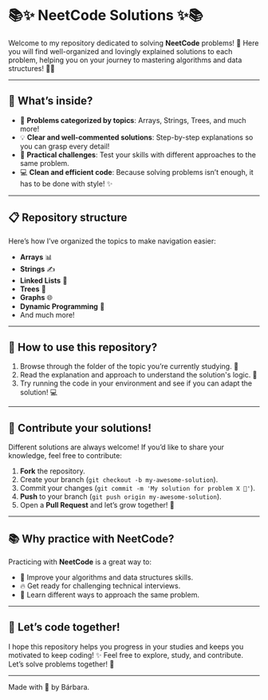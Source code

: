 # 📚✨ NeetCode Solutions ✨📚

Welcome to my repository dedicated to solving **NeetCode** problems! 🚀 Here you will find well-organized and lovingly explained solutions to each problem, helping you on your journey to mastering algorithms and data structures! 🧠💡

---

## 🌟 What’s inside?

- 📝 **Problems categorized by topics**: Arrays, Strings, Trees, and much more!
- 💡 **Clear and well-commented solutions**: Step-by-step explanations so you can grasp every detail!
- 🧩 **Practical challenges**: Test your skills with different approaches to the same problem.
- 💻 **Clean and efficient code**: Because solving problems isn’t enough, it has to be done with style! ✨

---

## 📋 Repository structure

Here’s how I’ve organized the topics to make navigation easier:

- **Arrays** 📊
- **Strings** ✍️
- **Linked Lists** 🔗
- **Trees** 🌳
- **Graphs** 🌐
- **Dynamic Programming** 🎯
- And much more!

---

## 🚀 How to use this repository?

1. Browse through the folder of the topic you’re currently studying. 👀
2. Read the explanation and approach to understand the solution's logic. 🧠
3. Try running the code in your environment and see if you can adapt the solution! 💻

---

## 🙌 Contribute your solutions!

Different solutions are always welcome! If you’d like to share your knowledge, feel free to contribute:

1. **Fork** the repository.
2. Create your branch (`git checkout -b my-awesome-solution`).
3. Commit your changes (`git commit -m 'My solution for problem X 🚀'`).
4. **Push** to your branch (`git push origin my-awesome-solution`).
5. Open a **Pull Request** and let’s grow together! 🎉

---

## 📚 Why practice with NeetCode?

Practicing with **NeetCode** is a great way to:
- 🧠 Improve your algorithms and data structures skills.
- 🔥 Get ready for challenging technical interviews.
- 🚀 Learn different ways to approach the same problem.

---

## 🚀 Let’s code together!

I hope this repository helps you progress in your studies and keeps you motivated to keep coding! ✨ Feel free to explore, study, and contribute. Let’s solve problems together! 💪

---

Made with 💛 by Bárbara.
